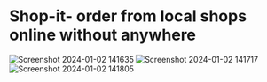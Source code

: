 # Shop-it- order from local shops online without anywhere
![Screenshot 2024-01-02 141635](https://github.com/aniket8417/Shop-it-/assets/143943600/9a758993-615a-41bb-b18a-4ca374771fc0)
![Screenshot 2024-01-02 141717](https://github.com/aniket8417/Shop-it-/assets/143943600/41e95aec-82fd-407a-b82c-56d65e18755e)
![Screenshot 2024-01-02 141805](https://github.com/aniket8417/Shop-it-/assets/143943600/43b50b1c-4d0d-478d-a392-04efd14d9705)
